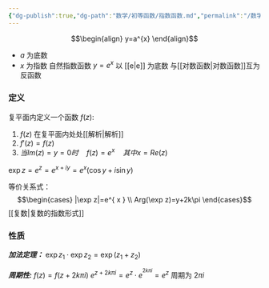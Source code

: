 ```yaml
---
{"dg-publish":true,"dg-path":"数学/初等函数/指数函数.md","permalink":"/数学/初等函数/指数函数/","dgPassFrontmatter":true,"noteIcon":"","created":"2024-05-21T15:20:28.265+08:00","updated":"2024-08-15T23:08:34.669+08:00"}
---
```


$$\begin{align}
y=a^{x}
\end{align}$$
- $a$ 为底数
- $x$ 为指数
自然指数函数  $y=e^{ x }$   以 [[e\|e]] 为底数
与[[对数函数\|对数函数]]互为反函数
### 定义
复平面内定义一个函数 $f(z)$:
1.  $f(z)$ 在复平面内处处[[解析\|解析]] 
2. $f'(z)=f(z)$
3. $当Im(z)=y=0时 \quad f (z)=e^{ x }\quad 其中x=Re(z)$

$\exp z=e^{z}= e^{ x+iy }=e^{ x }(\cos y+i\sin y)$

等价关系式：
$$\begin{cases}
|\exp z|=e^{ x } \\
Arg(\exp z)=y+2k\pi
\end{cases}$$
[[复数\|复数的指数形式]]

### 性质
***加法定理：***
$\exp z_{1}\cdot\exp z_{2}=\exp(z_{1}+z_{2})$

***周期性:***
$f(z)=f(z+2k\pi i)$
$e^{ z+2k\pi i }=e^{ z }\cdot e^{ ^{2k\pi i} }=e^{ z }$
周期为 $2\pi i$





